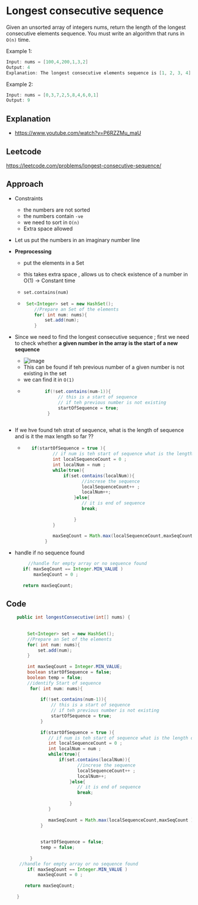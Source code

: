 # Longest consecutive sequence 
Given an unsorted array of integers nums, return the length of the longest consecutive elements sequence.
You must write an algorithm that runs in `O(n)` time.

Example 1:
````java
Input: nums = [100,4,200,1,3,2]
Output: 4
Explanation: The longest consecutive elements sequence is [1, 2, 3, 4]. Therefore its length is 4.
````

Example 2:
````java
Input: nums = [0,3,7,2,5,8,4,6,0,1]
Output: 9
````

## Explanation
- https://www.youtube.com/watch?v=P6RZZMu_maU 

## Leetcode 
https://leetcode.com/problems/longest-consecutive-sequence/


## Approach 

- Constraints 
  - the numbers are not sorted 
  - the numbers contain `-ve`
  - we need to sort in `O(n)`
  - Extra space allowed

- Let us put the numbers in an imaginary number line 
- **Preprocessing** 
  - put the elements in a Set 
  - this takes extra space , allows us to check existence of a number in O(1) -> Constant time 
  - `set.contains(num)`

  - ````java
     Set<Integer> set = new HashSet();  
        //Prepare an Set of the elements 
        for( int num: nums){
            set.add(num);
        }
    ````

- Since we need to find the longest consecutive sequence ; first we need to check whether **a given number in the array is the start of a new sequence**
  - ![image](https://user-images.githubusercontent.com/8110582/171976405-96533785-4021-4268-bcb3-9f6b2901bfdc.png)
  - This can be found if teh previous number of a given number is not existing in the set 
  - we can find it in `O(1)`
  - ````java
            if(!set.contains(num-1)){
                 // this is a start of sequence 
                 // if teh previous number is not existing
                 startOfSequence = true; 
             }
             
    ````
- If we hve found teh strat of sequence, what is the length of sequence and is it the max length so far ??
  -  ````java
        if(startOfSequence = true ){
                // if num is teh start of sequence what is the length of this sequence
                int localSequenceCount = 0 ;
                int localNum = num ;
                while(true){
                    if(set.contains(localNum)){
                           //increse the sequence 
                           localSequenceCount++ ;
                           localNum++;
                        }else{
                           // it is end of sequence 
                           break;
                    
                        }
                }
             
                maxSeqCount = Math.max(localSequenceCount,maxSeqCount );
             }
     ````     
    
- handle if no sequence found 
     ````java
          //handle for empty array or no sequence found 
        if( maxSeqCount == Integer.MIN_VALUE )
            maxSeqCount = 0 ;
        
        return maxSeqCount;
     ````
     
## Code 

````java
    public int longestConsecutive(int[] nums) {
        
        
        Set<Integer> set = new HashSet();  
        //Prepare an Set of the elements 
        for( int num: nums){
            set.add(num);
        }
        
        int maxSeqCount = Integer.MIN_VALUE;
        boolean startOfSequence = false; 
        boolean temp = false;
        //identify Start of sequence
         for( int num: nums){
             
             if(!set.contains(num-1)){
                 // this is a start of sequence 
                 // if teh previous number is not existing
                 startOfSequence = true; 
             }
             
             if(startOfSequence = true ){
                // if num is teh start of sequence what is the length of this sequence
                int localSequenceCount = 0 ;
                int localNum = num ;
                while(true){
                    if(set.contains(localNum)){
                           //increse the sequence 
                           localSequenceCount++ ;
                           localNum++;
                        }else{
                           // it is end of sequence 
                           break;
                    
                        }
                }
             
                maxSeqCount = Math.max(localSequenceCount,maxSeqCount );
             }
             
             
             startOfSequence = false; 
             temp = false; 
     
         }
     //handle for empty array or no sequence found 
        if( maxSeqCount == Integer.MIN_VALUE )
            maxSeqCount = 0 ;
        
       return maxSeqCount;
    
    }

````
     
